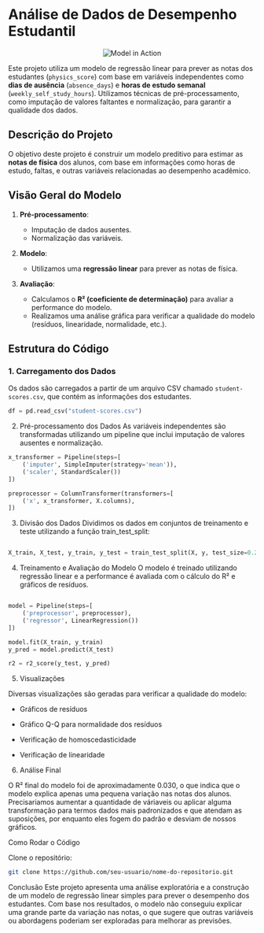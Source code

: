 # Análise de Dados de Desempenho Estudantil

<p align="center">
  <img src="https://media0.giphy.com/media/v1.Y2lkPTZjMDliOTUyeDBrNDF2cjlrYXE2OTFxamsxYThjM2kzMGV1dGE1NW0xdjh3aGQ1YyZlcD12MV9naWZzX3NlYXJjaCZjdD1n/1oBwBVLGoLteCP2kyD/source.gif" alt="Model in Action">
</p>

Este projeto utiliza um modelo de regressão linear para prever as notas dos estudantes (`physics_score`) com base em variáveis independentes como **dias de ausência** (`absence_days`) e **horas de estudo semanal** (`weekly_self_study_hours`). Utilizamos técnicas de pré-processamento, como imputação de valores faltantes e normalização, para garantir a qualidade dos dados.

## Descrição do Projeto

O objetivo deste projeto é construir um modelo preditivo para estimar as **notas de física** dos alunos, com base em informações como horas de estudo, faltas, e outras variáveis relacionadas ao desempenho acadêmico.

## Visão Geral do Modelo

1. **Pré-processamento**:
   - Imputação de dados ausentes.
   - Normalização das variáveis.
   
2. **Modelo**:
   - Utilizamos uma **regressão linear** para prever as notas de física.

3. **Avaliação**:
   - Calculamos o **R² (coeficiente de determinação)** para avaliar a performance do modelo.
   - Realizamos uma análise gráfica para verificar a qualidade do modelo (resíduos, linearidade, normalidade, etc.).

## Estrutura do Código

### 1. Carregamento dos Dados

Os dados são carregados a partir de um arquivo CSV chamado `student-scores.csv`, que contém as informações dos estudantes.

```python
df = pd.read_csv("student-scores.csv")
```
2. Pré-processamento dos Dados
As variáveis independentes são transformadas utilizando um pipeline que inclui imputação de valores ausentes e normalização.

```python
x_transformer = Pipeline(steps=[
    ('imputer', SimpleImputer(strategy='mean')),
    ('scaler', StandardScaler())
])

preprocessor = ColumnTransformer(transformers=[
    ('x', x_transformer, X.columns),
])
```

3. Divisão dos Dados
Dividimos os dados em conjuntos de treinamento e teste utilizando a função train_test_split:

```python

X_train, X_test, y_train, y_test = train_test_split(X, y, test_size=0.2, random_state=42)
```

4. Treinamento e Avaliação do Modelo
O modelo é treinado utilizando regressão linear e a performance é avaliada com o cálculo do R² e gráficos de resíduos.

```python

model = Pipeline(steps=[
    ('preprocessor', preprocessor),
    ('regressor', LinearRegression())
])

model.fit(X_train, y_train)
y_pred = model.predict(X_test)

r2 = r2_score(y_test, y_pred)
```

5. Visualizações

Diversas visualizações são geradas para verificar a qualidade do modelo:

- Gráficos de resíduos

- Gráfico Q-Q para normalidade dos resíduos

- Verificação de homoscedasticidade

- Verificação de linearidade

6. Análise Final

O R² final do modelo foi de aproximadamente 0.030, o que indica que o modelo explica apenas uma pequena variação nas notas dos alunos. Precisariamos aumentar a quantidade de váriaveis ou aplicar alguma transformação para termos dados mais padronizados e que atendam as suposições, por enquanto eles fogem do padrão e desviam de nossos gráficos.

Como Rodar o Código

Clone o repositório:

```bash
git clone https://github.com/seu-usuario/nome-do-repositorio.git
```

Conclusão
Este projeto apresenta uma análise exploratória e a construção de um modelo de regressão linear simples para prever o desempenho dos estudantes. Com base nos resultados, o modelo não conseguiu explicar uma grande parte da variação nas notas, o que sugere que outras variáveis ou abordagens poderiam ser exploradas para melhorar as previsões.
